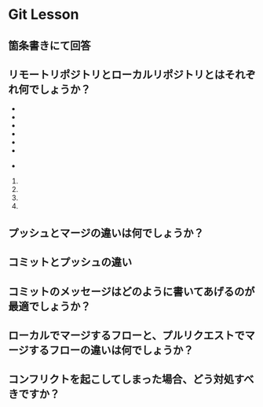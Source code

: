 # Git Lesson
## 箇条書きにて回答

## リモートリポジトリとローカルリポジトリとはそれぞれ何でしょうか？
- 
- 
- 
- 
- 
- 
* 
1.
1.
1.
1.
## プッシュとマージの違いは何でしょうか？



## コミットとプッシュの違い



## コミットのメッセージはどのように書いてあげるのが最適でしょうか？



## ローカルでマージするフローと、プルリクエストでマージするフローの違いは何でしょうか？



## コンフリクトを起こしてしまった場合、どう対処すべきですか？
